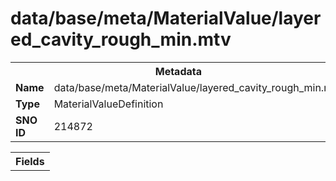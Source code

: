 <h1>data/base/meta/MaterialValue/layered_cavity_rough_min.mtv</h1><table><tr><th colspan="100%">Metadata</th></tr><tr><td><b>Name</b></td><td>data/base/meta/MaterialValue/layered_cavity_rough_min.mtv</td></tr><tr><td><b>Type</b></td><td>MaterialValueDefinition</td></tr><tr><td><b>SNO ID</b></td><td>214872</td></tr></table>

<table><tr><th colspan="100%">Fields</th></tr></table>

